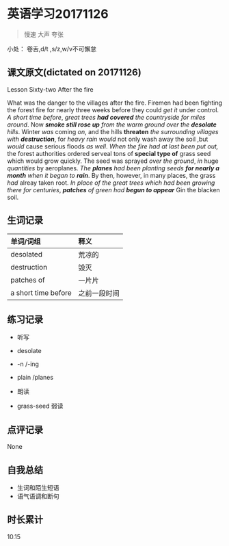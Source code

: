 # 英语学习20171126

> 慢速 大声 夸张

小处： 卷舌,d/t ,s/z,w/v不可懈怠

## 课文原文(dictated on 20171126)
Lesson Sixty-two  After the fire

What was the danger to the villages after the fire.
Firemen had been fighting the forest fire for nearly three weeks before they could _get it_ under control.
_A short time before_, _great trees **had covered** the countryside for miles around_.
Now _**smoke still rose up** from the warm ground over the **desolate** hills_.
Winter _was_ coming _on_, and the hills **threaten** _the surrounding villages with **destruction**_, for _heavy rain would_ not only wash away the soil ,but _would_ cause serious floods _as well_.
_When the fire _had_ at last been put out,_ the forest authorities ordered serveal tons of **special type of** grass seed which would grow quickly.
The seed was sprayed _over the ground_, _in_ huge _quantities_ by aeroplanes.
_The **planes** had been planting seeds **for nearly a month**  when it began to **rain**_.
By then, however, in many places, the grass _had_ alreay taken root.
_In place of the great trees which had _been growing_ there for centuries_, _**patches** of green had **begun to appear**_ Gin the blacken soil.

## 生词记录
| 单词/词组 | 释义   |
| :---- | :--- |
| desolated | 荒凉的 |
| destruction | 毁灭 |
| patches of | 一片片 |
| a short time before |之前一段时间|


## 练习记录
* 听写
 * desolate
 * -n /-ing
 * plain /planes

* 朗读
 * grass-seed 弱读

## 点评记录
None

## 自我总结
* 生词和陌生短语
* 语气语调和断句

## 时长累计
10.15
